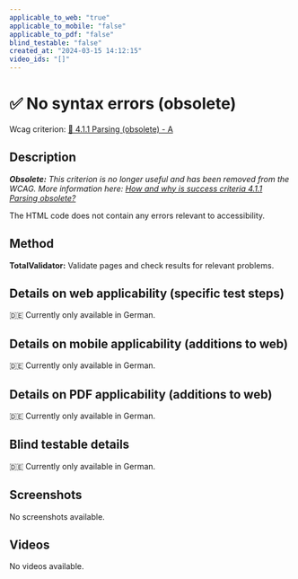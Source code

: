 ```yaml
---
applicable_to_web: "true"
applicable_to_mobile: "false"
applicable_to_pdf: "false"
blind_testable: "false"
created_at: "2024-03-15 14:12:15"
video_ids: "[]"
---
```


# ✅ No syntax errors (obsolete)

Wcag criterion: [📜 4.1.1 Parsing (obsolete) - A](..)

## Description

_**Obsolete:** This criterion is no longer useful and has been removed from the WCAG. More information here: [How and why is success criteria 4.1.1 Parsing obsolete?](https://www.w3.org/WAI/standards-guidelines/wcag/faq/#parsing411)_

The HTML code does not contain any errors relevant to accessibility.

## Method

**TotalValidator:** Validate pages and check results for relevant problems.

## Details on web applicability (specific test steps)

🇩🇪 Currently only available in German.

## Details on mobile applicability (additions to web)

🇩🇪 Currently only available in German.

## Details on PDF applicability (additions to web)

🇩🇪 Currently only available in German.

## Blind testable details

🇩🇪 Currently only available in German.

## Screenshots

No screenshots available.

## Videos

No videos available.
